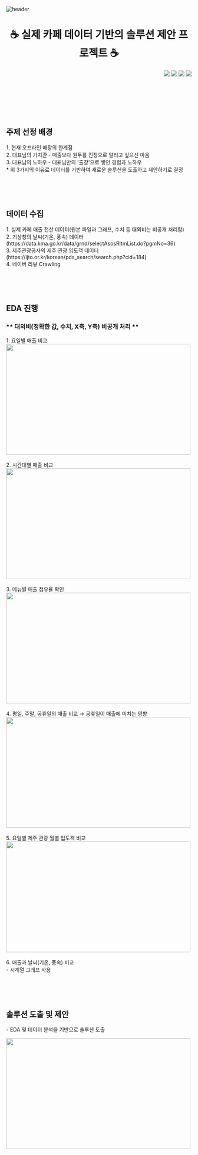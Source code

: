 ![header](https://capsule-render.vercel.app/api?type=Waving&color=61380B&height=200&text=Project&fontColor=FFFFFF)

<h1 align="center"> ☕ 실제 카페 데이터 기반의 솔루션 제안 프로젝트 ☕ </h1>
<div align='right'>
  <img src="https://img.shields.io/badge/Python-3776AB?style=flat-square&logo=Python&logoColor=white"/> <img src="https://img.shields.io/badge/Tableau-E97627?style=flat-square&logo=Tableau&logoColor=white"/> <img src="https://img.shields.io/badge/Colab-F9AB00?style=flat-square&logo=GoogleColab&logoColor=white"/> <img src="https://img.shields.io/badge/Jupyter-F37626?style=flat-square&logo=Jupyter&logoColor=white"/> 
</div>
<br>
<br>
<br>
<div align='left'>
<!--   📄 분석 보고서 노션 링크: https://www.notion.so/3078e7bd5b3e4b3387f97b1fd42f3b9e?pvs=4 -->
</div>
<br>
<br>
<br>
<h2 align="left"> 주제 선정 배경 </h2>
<p align="left">
  1. 현재 오프라인 매장의 한계점<br>
  2. 대표님의 가치관 - 매출보다 원두를 진정으로 알리고 싶으신 마음<br>
  3. 대표님의 노하우 - 대표님만의 '출장'으로 쌓인 경험과 노하우<br>
  * 위 3가지의 이유로 데이터를 기반하여 새로운 솔루션을 도출하고 제안하기로 결정
</p>
<br>
<br>
<br>
<h2 align="left"> 데이터 수집 </h2>
<p align="left">
  1. 실제 카페 매출 전산 데이터(원본 파일과 그래프, 수치 등 대외비는 비공개 처리함)<br>
  2. 기상청의 날씨(기온, 풍속) 데이터(https://data.kma.go.kr/data/grnd/selectAsosRltmList.do?pgmNo=36)<br>
  3. 제주관광공사의 제주 관광 입도객 데이터(https://ijto.or.kr/korean/pds_search/search.php?cid=184)<br>
  4. 네이버 리뷰 Crawling
</p>
<br>
<br>
<br>
<h2 align="left"> EDA 진행 </h2>
<h3 align='left'> ** 대외비(정확한 값, 수치, X축, Y축) 비공개 처리 ** </h3>
<p align="left">
  1. 요일별 매출 비교<br>
  <img src="https://github.com/syur997/Project_CoffeePrince5/assets/110324563/edffec00-e286-4eee-ae8e-2e4fa3996866.png" width="500" height="300"/><br>
  <br>
  2. 시간대별 매출 비교<br>
  <img src="https://github.com/syur997/Project_CoffeePrince5/assets/110324563/1a368def-3974-4d73-bc5d-de4cde5f7429.png" width="500" height="300"/><br>
  <br>
  3. 메뉴별 매출 점유율 확인<br>
  <img src="https://github.com/syur997/Project_CoffeePrince5/assets/110324563/775e9e9d-2bbd-4161-9e73-7be54b24f743.png" width="500" height="300"/><br>
  <br>
  4. 평일, 주말, 공휴일의 매출 비교 → 공휴일이 매출에 미치는 영향<br>
  <img src="https://github.com/syur997/Project_CoffeePrince5/assets/110324563/03f3e1c6-8a4e-4436-9904-d4700d24487e.png" width="500" height="300"/><br>
  <br>
  5. 요일별 제주 관광 월별 입도객 비교<br>
  <img src="https://github.com/syur997/Project_CoffeePrince5/assets/110324563/17a469ba-7250-4103-8c59-b604715a5a2b.png" width="500" height="300"/><br>
  <br>
  6. 매출과 날씨(기온, 풍속) 비교<br>
  - 시계열 그래프 사용
</p>
<br>
<br>
<br>
<h2 align="left"> 솔루션 도출 및 제안 </h2>
- EDA 및 데이터 분석을 기반으로 솔루션 도출
<p align="left">
  <img src="https://github.com/syur997/Project_CoffeePrince5/assets/110324563/5ff222c2-6b75-4b9a-a3b8-02dfec40e235.png" width="500" height="300"/><br>
</p>
